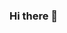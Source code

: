 ### Hi there 👋

<!--
**RasikaBombatkar/RasikaBombatkar** is a ✨ _special_ ✨ repository because its `README.md` (this file) appears on your GitHub profile.

Here are some ideas to get you started:


# 🌱 I’m currently learning how to use R
- 👯 I’m looking to collaborate on small projects to work on R
- 🤔 I’m looking for help with learning R
- 💬 Ask me about anything but not R
- 📫 How to reach me: rasika.bombatkar@gtc.ox.ac.uk
- 😄 Pronouns: She/her

-->
